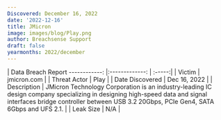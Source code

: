 ```yaml
---
Discovered: December 16, 2022
date: '2022-12-16'
title: JMicron
image: images/blog/Play.png
author: Breachsense Support
draft: false
yearmonths: 2022/december
---
```



| Data Breach Report
------------:     |:-------------:    | :-----:|
| Victim      | jmicron.com      | 
| Threat Actor      | Play      | 
| Date Discovered      | Dec 16, 2022      | 
| Description      | JMicron Technology Corporation is an industry-leading IC design company specializing in designing high-speed data and signal interfaces bridge controller between USB 3.2 20Gbps, PCIe Gen4, SATA 6Gbps and UFS 2.1.      | 
| Leak Size      | N/A      | 

